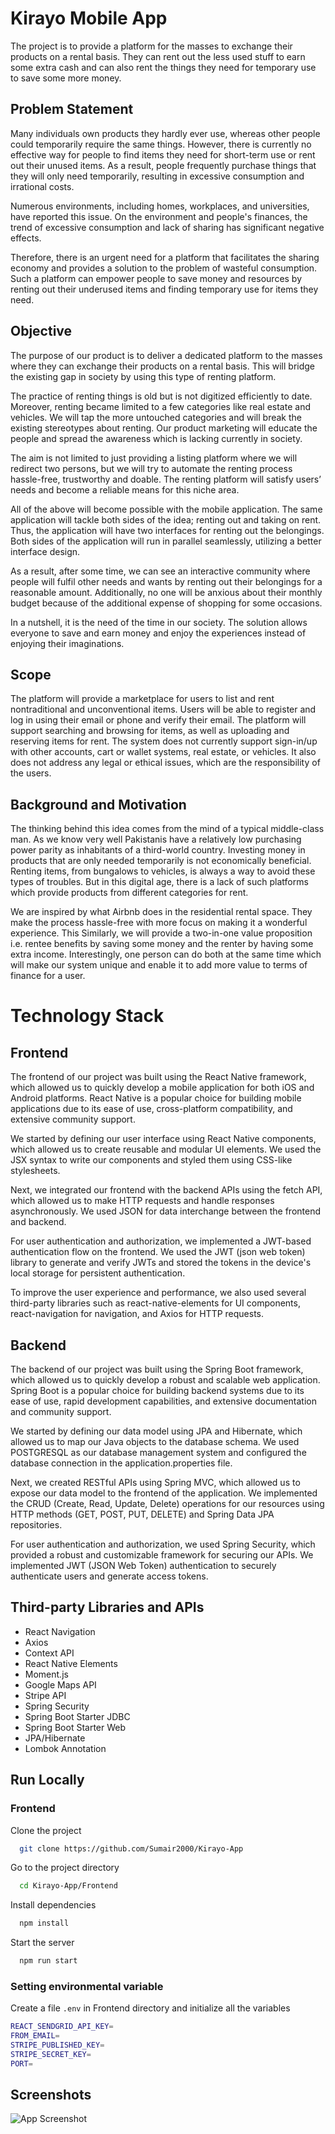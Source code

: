 
# Kirayo Mobile App
The project is to provide a platform for the masses to exchange their products on a rental
basis. They can rent out the less used stuff to earn some extra cash and can also rent the
things they need for temporary use to save some more money.

## Problem Statement
Many individuals own products they hardly ever use, whereas other people could
temporarily require the same things. However, there is currently no effective way for
people to find items they need for short-term use or rent out their unused items. As a
result, people frequently purchase things that they will only need temporarily, resulting
in excessive consumption and irrational costs.

Numerous environments, including homes, workplaces, and universities, have reported
this issue. On the environment and people's finances, the trend of excessive consumption
and lack of sharing has significant negative effects.

Therefore, there is an urgent need for a platform that facilitates the sharing economy and
provides a solution to the problem of wasteful consumption. Such a platform can
empower people to save money and resources by renting out their underused items and
finding temporary use for items they need.

## Objective
The purpose of our product is to deliver a dedicated platform to the masses where they
can exchange their products on a rental basis. This will bridge the existing gap in society
by using this type of renting platform.

The practice of renting things is old but is not digitized efficiently to date. Moreover,
renting became limited to a few categories like real estate and vehicles. We will tap the
more untouched categories and will break the existing stereotypes about renting. Our
product marketing will educate the people and spread the awareness which is lacking
currently in society.

The aim is not limited to just providing a listing platform where we will redirect two
persons, but we will try to automate the renting process hassle-free, trustworthy and
doable. The renting platform will satisfy users’ needs and become a reliable means for
this niche area.

All of the above will become possible with the mobile application. The same application
will tackle both sides of the idea; renting out and taking on rent. Thus, the application will have two interfaces for renting out the belongings. Both sides of the application will
run in parallel seamlessly, utilizing a better interface design.

As a result, after some time, we can see an interactive community where people will
fulfil other needs and wants by renting out their belongings for a reasonable amount.
Additionally, no one will be anxious about their monthly budget because of the
additional expense of shopping for some occasions.

In a nutshell, it is the need of the time in our society. The solution allows everyone to
save and earn money and enjoy the experiences instead of enjoying their imaginations.

## Scope
The platform will provide a marketplace for users to list and rent nontraditional and
unconventional items. Users will be able to register and log in using their email or phone
and verify their email. The platform will support searching and browsing for items, as
well as uploading and reserving items for rent. The system does not currently support
sign-in/up with other accounts, cart or wallet systems, real estate, or vehicles. It also
does not address any legal or ethical issues, which are the responsibility of the users.

## Background and Motivation

The thinking behind this idea comes from the mind of a typical middle-class man. As we
know very well Pakistanis have a relatively low purchasing power parity as inhabitants
of a third-world country. Investing money in products that are only needed temporarily
is not economically beneficial. Renting items, from bungalows to vehicles, is always a
way to avoid these types of troubles. But in this digital age, there is a lack of such
platforms which provide products from different categories for rent.

We are inspired by what Airbnb does in the residential rental space. They make the
process hassle-free with more focus on making it a wonderful experience. This
Similarly, we will provide a two-in-one value proposition i.e. rentee benefits by saving
some money and the renter by having some extra income. Interestingly, one person can
do both at the same time which will make our system unique and enable it to add more
value to terms of finance for a user.

# Technology Stack

## Frontend
The frontend of our project was built using the React Native framework, which allowed
us to quickly develop a mobile application for both iOS and Android platforms. React
Native is a popular choice for building mobile applications due to its ease of use,
cross-platform compatibility, and extensive community support.

We started by defining our user interface using React Native components, which allowed
us to create reusable and modular UI elements. We used the JSX syntax to write our
components and styled them using CSS-like stylesheets.

Next, we integrated our frontend with the backend APIs using the fetch API, which
allowed us to make HTTP requests and handle responses asynchronously. We used
JSON for data interchange between the frontend and backend.

For user authentication and authorization, we implemented a JWT-based authentication
flow on the frontend. We used the JWT (json web token) library to generate and verify
JWTs and stored the tokens in the device's local storage for persistent authentication.

To improve the user experience and performance, we also used several third-party
libraries such as react-native-elements for UI components, react-navigation for
navigation, and Axios for HTTP requests.   

## Backend

The backend of our project was built using the Spring Boot framework, which allowed
us to quickly develop a robust and scalable web application. Spring Boot is a popular
choice for building backend systems due to its ease of use, rapid development
capabilities, and extensive documentation and community support.

We started by defining our data model using JPA and Hibernate, which allowed us to
map our Java objects to the database schema. We used POSTGRESQL as our database
management system and configured the database connection in the
application.properties file.

Next, we created RESTful APIs using Spring MVC, which allowed us to expose our
data model to the frontend of the application. We implemented the CRUD (Create, Read,
Update, Delete) operations for our resources using HTTP methods (GET, POST, PUT,
DELETE) and Spring Data JPA repositories.

For user authentication and authorization, we used Spring Security, which provided a
robust and customizable framework for securing our APIs. We implemented JWT
(JSON Web Token) authentication to securely authenticate users and generate access
tokens.

## Third-party Libraries and APIs
- React Navigation
- Axios
- Context API
- React Native Elements
- Moment.js
- Google Maps API
- Stripe API
- Spring Security
- Spring Boot Starter JDBC
- Spring Boot Starter Web
- JPA/Hibernate
- Lombok Annotation


## Run Locally

### Frontend

Clone the project

```bash
  git clone https://github.com/Sumair2000/Kirayo-App
```

Go to the project directory

```bash
  cd Kirayo-App/Frontend
```

Install dependencies

```bash
  npm install
```

Start the server

```bash
  npm run start
```

### Setting environmental variable

Create a file `.env` in Frontend directory and initialize all the variables


```bash
REACT_SENDGRID_API_KEY=
FROM_EMAIL=
STRIPE_PUBLISHED_KEY=
STRIPE_SECRET_KEY=
PORT=
```






## Screenshots

![App Screenshot](https://github.com/Sumair2000/Kirayo-App/tree/main/Frontend/snaps/Screenshot_1683057900.png)




